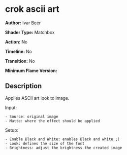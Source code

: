 # crok ascii art

**Author:** Ivar Beer

**Shader Type:** Matchbox

**Action:** No

**Timeline:** No

**Transition:** No

**Minimum Flame Version:** 


## Description
Applies ASCII art look to image.

Input:

    - Source: original image
    - Matte: where the effect should be applied

Setup:

    - Enable Black and White: enables Black and white ;)
    - Look: defines the size of the font
    - Brightness: adjust the brightness the created image
